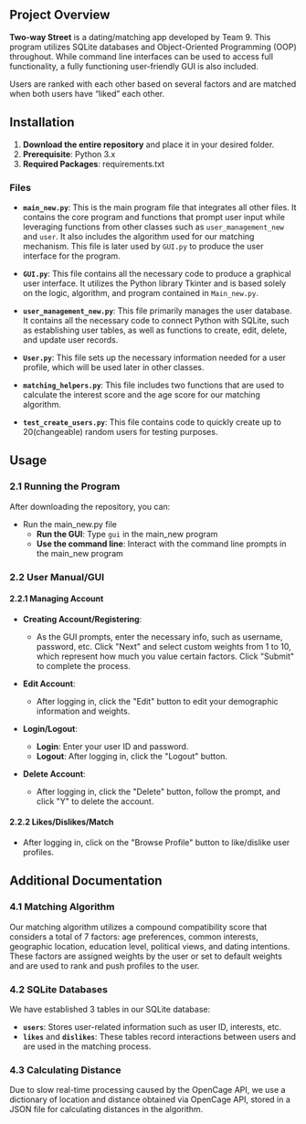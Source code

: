 

## Project Overview
**Two-way Street** is a dating/matching app developed by Team 9. This program utilizes SQLite databases and Object-Oriented Programming (OOP) throughout. While command line interfaces can be used to access full functionality, a fully functioning user-friendly GUI is also included.

Users are ranked with each other based on several factors and are matched when both users have “liked” each other.

## Installation

1. **Download the entire repository** and place it in your desired folder.
2. **Prerequisite**: Python 3.x
3. **Required Packages**: requirements.txt

### Files

- **`main_new.py`**: This is the main program file that integrates all other files. It contains the core program and functions that prompt user input while leveraging functions from other classes such as `user_management_new` and `user`. It also includes the algorithm used for our matching mechanism. This file is later used by `GUI.py` to produce the user interface for the program.

- **`GUI.py`**: This file contains all the necessary code to produce a graphical user interface. It utilizes the Python library Tkinter and is based solely on the logic, algorithm, and program contained in `Main_new.py`.

- **`user_management_new.py`**: This file primarily manages the user database. It contains all the necessary code to connect Python with SQLite, such as establishing user tables, as well as functions to create, edit, delete, and update user records.

- **`User.py`**: This file sets up the necessary information needed for a user profile, which will be used later in other classes.

- **`matching_helpers.py`**: This file includes two functions that are used to calculate the interest score and the age score for our matching algorithm.

- **`test_create_users.py`**: This file contains code to quickly create up to 20(changeable) random users for testing purposes.

## Usage

### 2.1 Running the Program

After downloading the repository, you can:

- Run the main_new.py file
  - **Run the GUI**: Type `gui` in the main_new program
  - **Use the command line**: Interact with the command line prompts in the main_new program
    
### 2.2 User Manual/GUI

#### 2.2.1 Managing Account

- **Creating Account/Registering**:
  - As the GUI prompts, enter the necessary info, such as username, password, etc. Click "Next" and select custom weights from 1 to 10, which represent how much you value certain factors. Click "Submit" to complete the process.

- **Edit Account**:
  - After logging in, click the "Edit" button to edit your demographic information and weights.

- **Login/Logout**:
  - **Login**: Enter your user ID and password.
  - **Logout**: After logging in, click the "Logout" button.

- **Delete Account**:
  - After logging in, click the "Delete" button, follow the prompt, and click "Y" to delete the account.

#### 2.2.2 Likes/Dislikes/Match

- After logging in, click on the "Browse Profile" button to like/dislike user profiles.

## Additional Documentation

### 4.1 Matching Algorithm

Our matching algorithm utilizes a compound compatibility score that considers a total of 7 factors: age preferences, common interests, geographic location, education level, political views, and dating intentions. These factors are assigned weights by the user or set to default weights and are used to rank and push profiles to the user.

### 4.2 SQLite Databases

We have established 3 tables in our SQLite database:
- **`users`**: Stores user-related information such as user ID, interests, etc.
- **`likes`** and **`dislikes`**: These tables record interactions between users and are used in the matching process.

### 4.3 Calculating Distance

Due to slow real-time processing caused by the OpenCage API, we use a dictionary of location and distance obtained via OpenCage API, stored in a JSON file for calculating distances in the algorithm.
